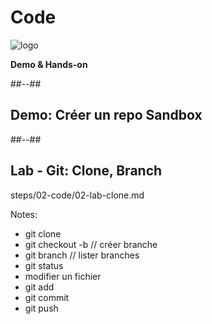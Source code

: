 <!-- .slide: class="transition bg-pink" -->
# Code
![logo](./assets/images/services/repos/logo.svg)

**Demo & Hands-on**

##--##
## Demo: Créer un repo Sandbox


##--##
## Lab - Git: Clone, Branch

steps/02-code/02-lab-clone.md

Notes:
- git clone
- git checkout -b // créer branche
- git branch // lister branches
- git status
- modifier un fichier
- git add
- git commit 
- git push

